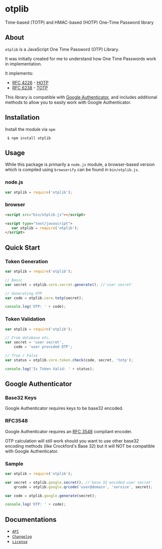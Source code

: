 # otplib
Time-based (TOTP) and HMAC-based (HOTP) One-Time Password library







## About

`otplib` is a JavaScript One Time Password (OTP) Library. 

It was initially created for me to understand how One Time Passwords work in implementation.


It implements:

 * [RFC 4226](http://tools.ietf.org/html/rfc4226) - [HOTP](http://en.wikipedia.org/wiki/HMAC-based_One-time_Password_Algorithm)
 * [RFC 6238](http://tools.ietf.org/html/rfc6238) - [TOTP](http://en.wikipedia.org/wiki/Time-based_One-time_Password_Algorithm)

This library is compatible with [Google Authenticator](http://code.google.com/p/google-authenticator/), and includes additional
methods to allow you to easily work with Google Authenticator.







## Installation
Install the module via `npm`

```
 $ npm install otplib
```









## Usage

While this package is primarily a `node.js` module, a browser-based version which is compiled using `browserify` can be found in `bin/otplib.js`. 


### node.js
```javascript
var otplib = require('otplib');
```

### browser
```html
<script src="bin/otplib.js"></script>

<script type="text/javascript">
   var otplib = require('otplib');
</script>
```







## Quick Start

### Token Generation
```javascript
var otplib = require('otplib');

// Basic
var secret = otplib.core.secret.generate(); //'user secret'

// Generating OTP
var code = otplib.core.totp(secret);

console.log('OTP: ' + code);
```


### Token Validation

```javascript
var otplib = require('otplib');

// From database etc.
var secret = 'user secret',
    code = 'user provided OTP';

// True / False
var status = otplib.core.token.check(code, secret, 'totp');

console.log('Is Token Valid: ' + status);
```








## Google Authenticator

### Base32 Keys

Google Authenticator requires keys to be base32 encoded.

### RFC3548

Google Authenticator requires an [RFC 3548](http://tools.ietf.org/html/rfc3548) compliant encoder.

OTP calculation will still work should you want to use other base32 encoding methods (like Crockford's Base 32)
but it will NOT be compatible with Google Authenticator.

### Sample

```javascript
var otplib = require('otplib');

var secret = otplib.google.secret(), //'base 32 encoded user secret'
    qrcode = otplib.google.qrcode('user@domain', 'service', secret);

var code = otplib.google.generate(secret);

console.log('OTP: ' + code);
```





## Documentations

- [`API`](/API.md)
- [`Changelog`](/CHANGELOG.md)
- [`License`](/LICENSE.md)



